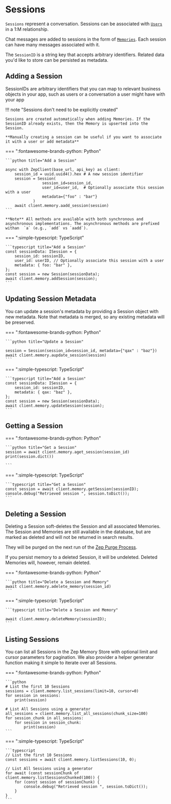 # Sessions

`Sessions` represent a conversation. Sessions can be associated with [`Users`](../users.md) in a 1:M relationship. 

Chat messages are added to sessions in the form of [`Memories`](memories.md). Each session can have many messages associated with it. 

The `SessionID` is a string key that accepts arbitrary identifiers. Related data you'd like to store can be persisted as metadata.

## Adding a Session

SessionIDs are arbitrary identifiers that you can map to relevant business objects in your app, such as users or a conversation a user might have with your app


!!! note "Sessions don't need to be explicitly created"

    Sessions are created automatically when adding Memories. If the SessionID already exists, then the Memory is upserted into the Session.

    **Manually creating a session can be useful if you want to associate it with a user or add metadata**


=== ":fontawesome-brands-python: Python"

    ```python title="Add a Session"

    async with ZepClient(base_url, api_key) as client:
        session_id = uuid.uuid4().hex # A new session identifier
        session = Session(
                    session_id=session_id, 
                    user_id=user_id,  # Optionally associate this session with a user
                    metadata={"foo" : "bar"}
                )
        await client.memory.aadd_session(session)
    ```

    **Note** All methods are available with both synchronous and asynchronous implementations. The asynchronous methods are prefixed withan  `a` (e.g., `add` vs `aadd`).

=== ":simple-typescript: TypeScript"

    ```typescript title="Add a Session"
    const sessionData: ISession = {
        session_id: sessionID,
        user_id: userID, // Optionally associate this session with a user
        metadata: { foo: "bar" },
    };
    const session = new Session(sessionData);
    await client.memory.addSession(session);
    ```

## Updating Session Metadata

You can update a session's metadata by providing a Session object with new metadata. Note that
metadata is merged, so any existing metadata will be preserved.

=== ":fontawesome-brands-python: Python"

    ```python title="Update a Session"

    session = Session(session_id=session_id, metadata={"qax" : "baz"})
    await client.memory.aupdate_session(session)
    ```

=== ":simple-typescript: TypeScript"

    ```typescript title="Add a Session"
    const sessionData: ISession = {
        session_id: sessionID,
        metadata: { qax: "baz" },
    };
    const session = new Session(sessionData);
    await client.memory.updateSession(session);
    ```


## Getting a Session

=== ":fontawesome-brands-python: Python"

    ```python title="Get a Session"
    session = await client.memory.aget_session(session_id)
    print(session.dict())

    ```


=== ":simple-typescript: TypeScript"

    ```typescript title="Get a Session"
    const session = await client.memory.getSession(sessionID);
    console.debug("Retrieved session ", session.toDict());
    ```


## Deleting a Session

Deleting a Session soft-deletes the Session and all associated Memories. The Session and Memories are still available in the database, but are marked as deleted and will not be returned in search results.

They will be purged on the next run of the [Zep Purge Process](../../deployment/data.md).

If you persist memory to a deleted Session, it will be undeleted. Deleted Memories will, however, remain deleted.

=== ":fontawesome-brands-python: Python"

    ```python title="Delete a Session and Memory"
    await client.memory.adelete_memory(session_id)
    ```


=== ":simple-typescript: TypeScript"

    ```typescript title="Delete a Session and Memory"

    await client.memory.deleteMemory(sessionID);
    ```

## Listing Sessions

You can list all Sessions in the Zep Memory Store with optional limit and cursor parameters for pagination. We also provider a helper generator function making it simple to iterate over all Sessions.


=== ":fontawesome-brands-python: Python"

    ```python
    # List the first 10 Sessions
    sessions = client.memory.list_sessions(limit=10, cursor=0)
    for session in sessions:
        print(session)

    # List All Sessions using a generator
    all_sessions = client.memory.list_all_sessions(chunk_size=100)
    for session_chunk in all_sessions:
        for session in session_chunk:
            print(session)
    ```

=== ":simple-typescript: TypeScript"

    ```typescript
    // List the first 10 Sessions
    const sessions = await client.memory.listSessions(10, 0);

    // List All Sessions using a generator
    for await (const sessionChunk of client.memory.listSessionsChunked(100)) {
        for (const session of sessionChunk) {
            console.debug("Retrieved session ", session.toDict());
        }
    }
    ```